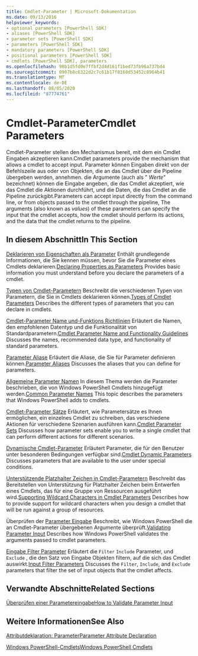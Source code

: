 ```yaml
---
title: Cmdlet-Parameter | Microsoft-Dokumentation
ms.date: 09/13/2016
helpviewer_keywords:
- optional parameters [PowerShell SDK]
- aliases [PowerShell SDK]
- parameter sets [PowerShell SDK]
- parameters [PowerShell SDK]
- mandatory parameters [PowerShell SDK]
- positional parameters [PowerShell SDK]
- cmdlets [PowerShell SDK], parameters
ms.openlocfilehash: 98b1d5fd0e7ffbf2d4d161f1bed73fb96a737bd4
ms.sourcegitcommit: 0907b8c6322d2c7c61b17f8168d53452c8964b41
ms.translationtype: MT
ms.contentlocale: de-DE
ms.lasthandoff: 08/05/2020
ms.locfileid: "87774761"
---
```

# <a name="cmdlet-parameters"></a><span data-ttu-id="5d04a-102">Cmdlet-Parameter</span><span class="sxs-lookup"><span data-stu-id="5d04a-102">Cmdlet Parameters</span></span>

<span data-ttu-id="5d04a-103">Cmdlet-Parameter stellen den Mechanismus bereit, mit dem ein Cmdlet Eingaben akzeptieren kann.</span><span class="sxs-lookup"><span data-stu-id="5d04a-103">Cmdlet parameters provide the mechanism that allows a cmdlet to accept input.</span></span> <span data-ttu-id="5d04a-104">Parameter können Eingaben direkt von der Befehlszeile aus oder von Objekten, die an das Cmdlet über die Pipeline übergeben werden, annehmen. die Argumente (auch als " *Werte*" bezeichnet) können die Eingabe angeben, die das Cmdlet akzeptiert, wie das Cmdlet die Aktionen durchführt, und die Daten, die das Cmdlet an die Pipeline zurückgibt.</span><span class="sxs-lookup"><span data-stu-id="5d04a-104">Parameters can accept input directly from the command line, or from objects passed to the cmdlet through the pipeline, The arguments (also known as *values*) of these parameters can specify the input that the cmdlet accepts, how the cmdlet should perform its actions, and the data that the cmdlet returns to the pipeline.</span></span>

## <a name="in-this-section"></a><span data-ttu-id="5d04a-105">In diesem Abschnitt</span><span class="sxs-lookup"><span data-stu-id="5d04a-105">In This Section</span></span>

<span data-ttu-id="5d04a-106">[Deklarieren von Eigenschaften als Parameter](./declaring-properties-as-parameters.md) Enthält grundlegende Informationen, die Sie kennen müssen, bevor Sie die Parameter eines Cmdlets deklarieren.</span><span class="sxs-lookup"><span data-stu-id="5d04a-106">[Declaring Properties as Parameters](./declaring-properties-as-parameters.md) Provides basic information you must understand before you declare the parameters of a cmdlet.</span></span>

<span data-ttu-id="5d04a-107">[Typen von Cmdlet-Parametern](./types-of-cmdlet-parameters.md) Beschreibt die verschiedenen Typen von Parametern, die Sie in Cmdlets deklarieren können.</span><span class="sxs-lookup"><span data-stu-id="5d04a-107">[Types of Cmdlet Parameters](./types-of-cmdlet-parameters.md) Describes the different types of parameters that you can declare in cmdlets.</span></span>

<span data-ttu-id="5d04a-108">[Cmdlet-Parameter Name und-Funktions Richtlinien](./standard-cmdlet-parameter-names-and-types.md) Erläutert die Namen, den empfohlenen Datentyp und die Funktionalität von Standardparametern.</span><span class="sxs-lookup"><span data-stu-id="5d04a-108">[Cmdlet Parameter Name and Functionality Guidelines](./standard-cmdlet-parameter-names-and-types.md) Discusses the names, recommended data type, and functionality of standard parameters.</span></span>

<span data-ttu-id="5d04a-109">[Parameter Aliase](./parameter-aliases.md) Erläutert die Aliase, die Sie für Parameter definieren können.</span><span class="sxs-lookup"><span data-stu-id="5d04a-109">[Parameter Aliases](./parameter-aliases.md) Discusses the aliases that you can define for parameters.</span></span>

<span data-ttu-id="5d04a-110">[Allgemeine Parameter Namen](./common-parameter-names.md) In diesem Thema werden die Parameter beschrieben, die von Windows PowerShell Cmdlets hinzugefügt werden.</span><span class="sxs-lookup"><span data-stu-id="5d04a-110">[Common Parameter Names](./common-parameter-names.md) This topic describes the parameters that Windows PowerShell adds to cmdlets.</span></span>

<span data-ttu-id="5d04a-111">[Cmdlet-Parameter Sätze](./cmdlet-parameter-sets.md) Erläutert, wie Parametersätze es Ihnen ermöglichen, ein einzelnes Cmdlet zu schreiben, das verschiedene Aktionen für verschiedene Szenarien ausführen kann.</span><span class="sxs-lookup"><span data-stu-id="5d04a-111">[Cmdlet Parameter Sets](./cmdlet-parameter-sets.md) Discusses how parameter sets enable you to write a single cmdlet that can perform different actions for different scenarios.</span></span>

<span data-ttu-id="5d04a-112">[Dynamische Cmdlet-Parameter](./cmdlet-dynamic-parameters.md) Erläutert Parameter, die für den Benutzer unter besonderen Bedingungen verfügbar sind.</span><span class="sxs-lookup"><span data-stu-id="5d04a-112">[Cmdlet Dynamic Parameters](./cmdlet-dynamic-parameters.md) Discusses parameters that are available to the user under special conditions.</span></span>

<span data-ttu-id="5d04a-113">[Unterstützende Platzhalter Zeichen in Cmdlet-Parametern](./supporting-wildcard-characters-in-cmdlet-parameters.md) Beschreibt das Bereitstellen von Unterstützung für Platzhalter Zeichen beim Entwerfen eines Cmdlets, das für eine Gruppe von Ressourcen ausgeführt wird.</span><span class="sxs-lookup"><span data-stu-id="5d04a-113">[Supporting Wildcard Characters in Cmdlet Parameters](./supporting-wildcard-characters-in-cmdlet-parameters.md) Describes how to provide support for wildcard characters when you design a cmdlet that will be run against a group of resources.</span></span>

<span data-ttu-id="5d04a-114">Überprüfen der [Parameter Eingabe](./validating-parameter-input.md) Beschreibt, wie Windows PowerShell die an Cmdlet-Parameter übergebenen Argumente überprüft.</span><span class="sxs-lookup"><span data-stu-id="5d04a-114">[Validating Parameter Input](./validating-parameter-input.md) Describes how Windows PowerShell validates the arguments passed to cmdlet parameters.</span></span>

<span data-ttu-id="5d04a-115">[Eingabe Filter Parameter](./input-filter-parameters.md) Erläutert die `Filter` `Include` Parameter, und `Exclude` , die den Satz von Eingabe Objekten filtern, auf die sich das Cmdlet auswirkt.</span><span class="sxs-lookup"><span data-stu-id="5d04a-115">[Input Filter Parameters](./input-filter-parameters.md) Discusses the `Filter`, `Include`, and `Exclude` parameters that filter the set of input objects that the cmdlet affects.</span></span>

## <a name="related-sections"></a><span data-ttu-id="5d04a-116">Verwandte Abschnitte</span><span class="sxs-lookup"><span data-stu-id="5d04a-116">Related Sections</span></span>

[<span data-ttu-id="5d04a-117">Überprüfen einer Parametereingabe</span><span class="sxs-lookup"><span data-stu-id="5d04a-117">How to Validate Parameter Input</span></span>](./how-to-validate-parameter-input.md)

## <a name="see-also"></a><span data-ttu-id="5d04a-118">Weitere Informationen</span><span class="sxs-lookup"><span data-stu-id="5d04a-118">See Also</span></span>

[<span data-ttu-id="5d04a-119">Attributdeklaration: Parameter</span><span class="sxs-lookup"><span data-stu-id="5d04a-119">Parameter Attribute Declaration</span></span>](./parameter-attribute-declaration.md)

[<span data-ttu-id="5d04a-120">Windows PowerShell-Cmdlets</span><span class="sxs-lookup"><span data-stu-id="5d04a-120">Windows PowerShell Cmdlets</span></span>](./cmdlet-overview.md)
